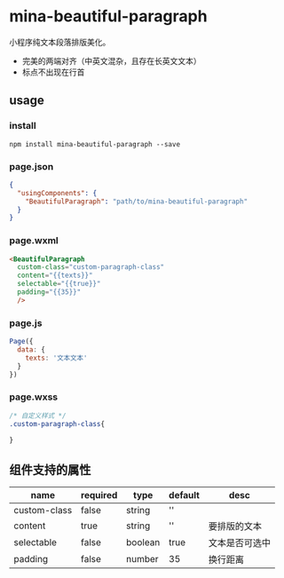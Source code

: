 # mina-beautiful-paragraph

小程序纯文本段落排版美化。

- 完美的两端对齐（中英文混杂，且存在长英文文本）
- 标点不出现在行首

## usage

### install

`npm install mina-beautiful-paragraph --save`

### page.json

```json
{
  "usingComponents": {
    "BeautifulParagraph": "path/to/mina-beautiful-paragraph"
  }
}
```

### page.wxml

``` html
<BeautifulParagraph
  custom-class="custom-paragraph-class"
  content="{{texts}}"
  selectable="{{true}}"
  padding="{{35}}"
  />
```

### page.js

```javascript
Page({
  data: {
    texts: '文本文本'
  }
})
```

### page.wxss

```css
/* 自定义样式 */
.custom-paragraph-class{

}
```

## 组件支持的属性

|name|required|type|default|desc|
|---|---|---|---|---|
|custom-class|false|string|''||
|content|true|string|''|要排版的文本|
|selectable|false|boolean|true|文本是否可选中|
|padding|false|number|35|换行距离|

